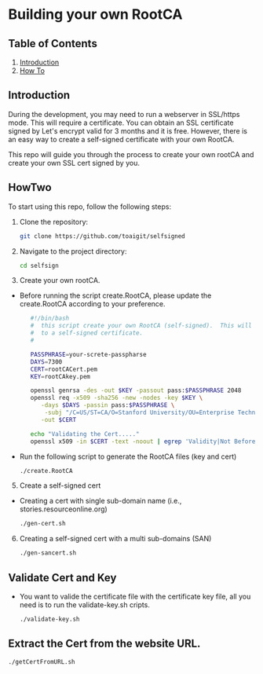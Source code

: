 # Building your own RootCA

## Table of Contents

1. [Introduction](#introduction)
2. [How To](#HowTo)

## Introduction

During the development, you may need to run a webserver in SSL/https mode.   This will require a certificate.  You can obtain an SSL certificate signed by Let's encrypt valid for 3 months and it is free.  However, there is an easy way to create a self-signed certificate with your own RootCA.

This repo will guide you through the process to create your own rootCA and create your own SSL cert signed by you.

## HowTwo

To start using this repo, follow the following steps:

1. Clone the repository:

   ```bash
   git clone https://github.com/toaigit/selfsigned
   ```

3. Navigate to the project directory:

   ```bash
   cd selfsign
   ```

4. Create your own rootCA.
 
- Before running the script create.RootCA, please update the create.RootCA according to your preference.
  ```bash
     #!/bin/bash
     #  this script create your own RootCA (self-signed).  This will be used
     #  to a self-signed certificate.
     #

     PASSPHRASE=your-screte-passpharse
     DAYS=7300
     CERT=rootCACert.pem
     KEY=rootCAkey.pem

     openssl genrsa -des -out $KEY -passout pass:$PASSPHRASE 2048
     openssl req -x509 -sha256 -new -nodes -key $KEY \
        -days $DAYS -passin pass:$PASSPHRASE \
         -subj "/C=US/ST=CA/O=Stanford University/OU=Enterprise Technology/CN=stanford.edu" \
        -out $CERT

     echo "Validating the Cert....."
     openssl x509 -in $CERT -text -noout | egrep 'Validity|Not Before|Not After|Subject:'
   ```
- Run the following script to generate the RootCA files (key and cert)
   ```bash
   ./create.RootCA
   ```

5. Create a self-signed cert
-  Creating a cert with single sub-domain name (i.e., stories.resourceonline.org)
   ```bash
   ./gen-cert.sh
   ```
6. Creating a self-signed cert with a multi sub-domains (SAN)
   ```bash
   ./gen-sancert.sh
   ```

## Validate Cert and Key
-  You want to valide the certificate file with the certificate key file, all you need is to run the validate-key.sh cripts. 
   ```bash
   ./validate-key.sh
   ```
## Extract the Cert from the website URL.
   ```bash
   ./getCertFromURL.sh
   ```
